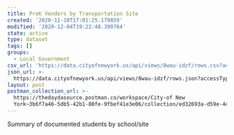 ```yaml
---
title: PreK Vendors by Transportation Site
created: '2020-11-10T17:01:25.179859'
modified: '2020-12-04T19:22:48.390764'
state: active
type: dataset
tags: []
groups:
  - Local Government
csv_url: 'https://data.cityofnewyork.us/api/views/8wau-idzf/rows.csv?accessType=DOWNLOAD'
json_url: >-
  https://data.cityofnewyork.us/api/views/8wau-idzf/rows.json?accessType=DOWNLOAD
layout: post
postman_collection_url: >-
  https://thedaydasource.postman.co/workspace/City-of New
  York~3b6f7a46-5db5-42b1-80fe-9fbef41e3e06/collection/ed32693a-d59e-4c48-b32d-e568bbc20fa6
---
```

Summary of documented students by school/site
